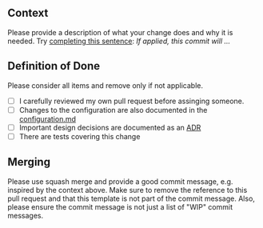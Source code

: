 ## Context

Please provide a description of what your change does and why it is needed.
Try [completing this sentence](https://chris.beams.io/posts/git-commit/#imperative): *If applied, this commit will ...*

## Definition of Done
Please consider all items and remove only if not applicable.

- [ ] I carefully reviewed my own pull request before assinging someone.
- [ ] Changes to the configuration are also documented in the [configuration.md](https://github.com/SAP/cloud-s4-sdk-pipeline/blob/master/configuration.md)
- [ ] Important design decisions are documented as an [ADR](https://github.com/SAP/cloud-s4-sdk-pipeline/tree/master/doc/architecture/decisions)
- [ ] There are tests covering this change

## Merging
Please use squash merge and provide a good commit message, e.g. inspired by the context above. 
Make sure to remove the reference to this pull request and that this template is not part of the commit message.
Also, please ensure the commit message is not just a list of "WIP" commit messages.
